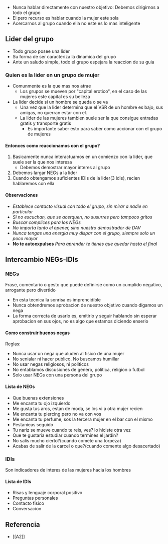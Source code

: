 - Nunca hablar directamente con nuestro objetivo: Debemos dirigirnos a todo el grupo
- El pero recurso es hablar cuando la mujer este sola
- Acercarnos al grupo cuando ella no este es lo mas inteligente

## Lider del grupo
- Todo grupo posee una lider
- Su forma de ser caracteriza la dinamica del grupo
- Ante un saludo simple, todo el grupo espejara la reaccion de su guia
### Quien es la lider en un grupo de mujer
- Comunmente es la que mas nos atrae
	- Los grupos se mueven por "capital erotico", en el caso de las mujeres este capital es su belleza
- La lider decide si un hombre se queda o se va
	- Una vez que la lider determina que el VSR de un hombre es bajo, sus amigas, no querran estar con el.
	- La lider de las mujeres tambien suele ser la que consigue entradas gratis y transporte gratis
		- Es importante saber esto para saber como accionar con el grupo de mujeres
#### Entonces como reaccionamos con el grupo?
1. Basicamente nunca interactuamos en un comienzo con la lider, que suele ser la que nos interesa
	- Debemos demostrar mayor interes al grupo
2. Debemos largar NEGs a la lider
3. Cuando obtengamos suficientes IDIs de la lider(3 idis), recien hablaremos con ella


#### Observaciones
- *Establece contacto visual con todo el grupo, sin mirar a nadie en particular*
- *Si no escuchan, que se acerquen, no susurres pero tampoco gritos*
- *Buscar complices para los NEGs*
- *No importa tanto el opener, sino nuestro demostrador de DAV*
- *Nunca tengas una energia muy dispar con el grupo, siempre solo un poco mayor*
- **No te autoexpulses** *Para aprender te tienes que quedar hasta el final*


## Intercambio NEGs-IDIs
### NEGs
Frase, comentario o gesto que puede definirse como un cumplido negativo, arrogante pero divertido
- En esta tecnica la sonrisa es imprencidible
- Nunca obtendremos aprobacion de nuestro objetivo cuando digamos un nega
- La forma correcta de usarlo es, emitirlo y seguir hablando sin esperar aprobacion en sus ojos, no es algo que estamos diciendo enserio
#### Como construir buenos negas
Reglas:
- Nunca usar un nega que aluden al fisico de una mujer
- No senialar ni hacer publico. No buscamos humillar
- No usar negas religiosos, ni politicos
- No entablamos discusiones de genero, politica, religion o futbol
- Solo usar NEGs con una persona del grupo
#### Lista de NEGs
- Que buenas extensiones
- Me encanta tu ojo izquierdo
- Me gusta tus aros, estan de moda, se los vi a otra mujer recien
- Me encanta tu piercing pero no va con vos
- Me encanta tu perfume, sos la tercera mujer en el bar con el mismo
- Pestanieas seguido
- Tu nariz se mueve cuando te reis, ves? lo hiciste otra vez
- Que te gustaria estudiar cuando termines el jardin?
- No salis mucho cierto?(cuando comete una torpeza)
- Acabas de salir de la carcel o que?(cuando comente algo desacertado)


### IDIs
Son indicadores de interes de las mujeres hacia los hombres
#### Lista de IDIs
- Risas y lenguaje corporal positivo
- Preguntas personales
- Contacto fisico
- Conversacion


## Referencia
- [[A2]]